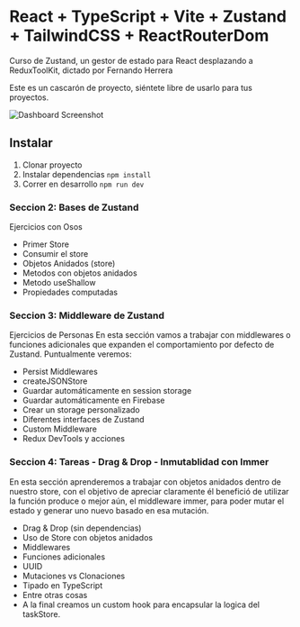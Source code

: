# React + TypeScript + Vite + Zustand + TailwindCSS + ReactRouterDom

Curso de Zustand, un gestor de estado para React desplazando a ReduxToolKit, dictado por Fernando Herrera

Este es un cascarón de proyecto, siéntete libre de usarlo para tus proyectos.

<img src="https://github.com/Klerith/zustand-mini-curso/blob/main/public/screenshot.png?raw=true" alt="Dashboard Screenshot">

## Instalar

1. Clonar proyecto
2. Instalar dependencias `npm install`
3. Correr en desarrollo `npm run dev`

### Seccion 2: Bases de Zustand

Ejercicios con Osos

- Primer Store
- Consumir el store
- Objetos Anidados (store)
- Metodos con objetos anidados
- Metodo useShallow
- Propiedades computadas

### Seccion 3: Middleware de Zustand

Ejercicios de Personas
En esta sección vamos a trabajar con middlewares o funciones adicionales que expanden el comportamiento por defecto de Zustand. Puntualmente veremos:

- Persist Middlewares
- createJSONStore
- Guardar automáticamente en session storage
- Guardar automáticamente en Firebase
- Crear un storage personalizado
- Diferentes interfaces de Zustand
- Custom Middleware
- Redux DevTools y acciones

### Seccion 4: Tareas - Drag & Drop - Inmutablidad con Immer

En esta sección aprenderemos a trabajar con objetos anidados dentro de nuestro store, con el objetivo de apreciar claramente él benefició de utilizar la función produce o mejor aún, el middleware immer, para poder mutar el estado y generar uno nuevo basado en esa mutación.

- Drag & Drop (sin dependencias)
- Uso de Store con objetos anidados
- Middlewares
- Funciones adicionales
- UUID
- Mutaciones vs Clonaciones
- Tipado en TypeScript
- Entre otras cosas
- A la final creamos un custom hook para encapsular la logica del taskStore.
